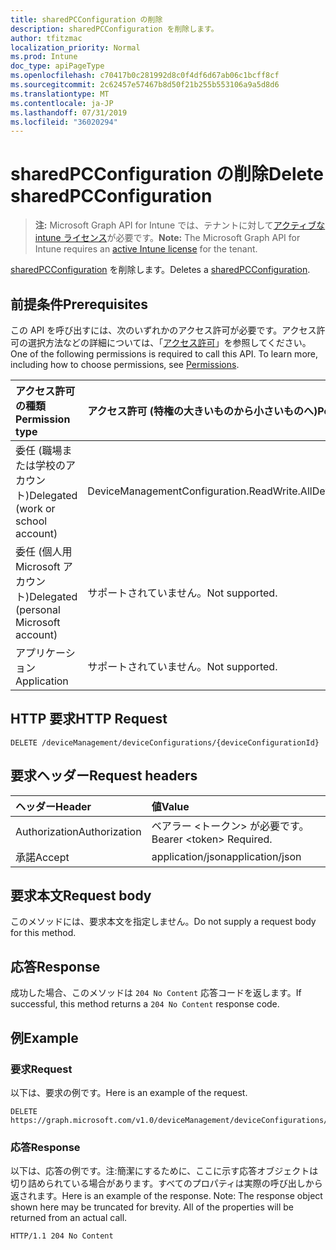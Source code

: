```yaml
---
title: sharedPCConfiguration の削除
description: sharedPCConfiguration を削除します。
author: tfitzmac
localization_priority: Normal
ms.prod: Intune
doc_type: apiPageType
ms.openlocfilehash: c70417b0c281992d8c0f4df6d67ab06c1bcff8cf
ms.sourcegitcommit: 2c62457e57467b8d50f21b255b553106a9a5d8d6
ms.translationtype: MT
ms.contentlocale: ja-JP
ms.lasthandoff: 07/31/2019
ms.locfileid: "36020294"
---
```

# <a name="delete-sharedpcconfiguration"></a><span data-ttu-id="14ddd-103">sharedPCConfiguration の削除</span><span class="sxs-lookup"><span data-stu-id="14ddd-103">Delete sharedPCConfiguration</span></span>

> <span data-ttu-id="14ddd-104">**注:** Microsoft Graph API for Intune では、テナントに対して[アクティブな intune ライセンス](https://go.microsoft.com/fwlink/?linkid=839381)が必要です。</span><span class="sxs-lookup"><span data-stu-id="14ddd-104">**Note:** The Microsoft Graph API for Intune requires an [active Intune license](https://go.microsoft.com/fwlink/?linkid=839381) for the tenant.</span></span>

<span data-ttu-id="14ddd-105">[sharedPCConfiguration](../resources/intune-deviceconfig-sharedpcconfiguration.md) を削除します。</span><span class="sxs-lookup"><span data-stu-id="14ddd-105">Deletes a [sharedPCConfiguration](../resources/intune-deviceconfig-sharedpcconfiguration.md).</span></span>

## <a name="prerequisites"></a><span data-ttu-id="14ddd-106">前提条件</span><span class="sxs-lookup"><span data-stu-id="14ddd-106">Prerequisites</span></span>
<span data-ttu-id="14ddd-p101">この API を呼び出すには、次のいずれかのアクセス許可が必要です。アクセス許可の選択方法などの詳細については、「[アクセス許可](/graph/permissions-reference)」を参照してください。</span><span class="sxs-lookup"><span data-stu-id="14ddd-p101">One of the following permissions is required to call this API. To learn more, including how to choose permissions, see [Permissions](/graph/permissions-reference).</span></span>

|<span data-ttu-id="14ddd-109">アクセス許可の種類</span><span class="sxs-lookup"><span data-stu-id="14ddd-109">Permission type</span></span>|<span data-ttu-id="14ddd-110">アクセス許可 (特権の大きいものから小さいものへ)</span><span class="sxs-lookup"><span data-stu-id="14ddd-110">Permissions (from most to least privileged)</span></span>|
|:---|:---|
|<span data-ttu-id="14ddd-111">委任 (職場または学校のアカウント)</span><span class="sxs-lookup"><span data-stu-id="14ddd-111">Delegated (work or school account)</span></span>|<span data-ttu-id="14ddd-112">DeviceManagementConfiguration.ReadWrite.All</span><span class="sxs-lookup"><span data-stu-id="14ddd-112">DeviceManagementConfiguration.ReadWrite.All</span></span>|
|<span data-ttu-id="14ddd-113">委任 (個人用 Microsoft アカウント)</span><span class="sxs-lookup"><span data-stu-id="14ddd-113">Delegated (personal Microsoft account)</span></span>|<span data-ttu-id="14ddd-114">サポートされていません。</span><span class="sxs-lookup"><span data-stu-id="14ddd-114">Not supported.</span></span>|
|<span data-ttu-id="14ddd-115">アプリケーション</span><span class="sxs-lookup"><span data-stu-id="14ddd-115">Application</span></span>|<span data-ttu-id="14ddd-116">サポートされていません。</span><span class="sxs-lookup"><span data-stu-id="14ddd-116">Not supported.</span></span>|

## <a name="http-request"></a><span data-ttu-id="14ddd-117">HTTP 要求</span><span class="sxs-lookup"><span data-stu-id="14ddd-117">HTTP Request</span></span>
<!-- {
  "blockType": "ignored"
}
-->
``` http
DELETE /deviceManagement/deviceConfigurations/{deviceConfigurationId}
```

## <a name="request-headers"></a><span data-ttu-id="14ddd-118">要求ヘッダー</span><span class="sxs-lookup"><span data-stu-id="14ddd-118">Request headers</span></span>
|<span data-ttu-id="14ddd-119">ヘッダー</span><span class="sxs-lookup"><span data-stu-id="14ddd-119">Header</span></span>|<span data-ttu-id="14ddd-120">値</span><span class="sxs-lookup"><span data-stu-id="14ddd-120">Value</span></span>|
|:---|:---|
|<span data-ttu-id="14ddd-121">Authorization</span><span class="sxs-lookup"><span data-stu-id="14ddd-121">Authorization</span></span>|<span data-ttu-id="14ddd-122">ベアラー &lt;トークン&gt; が必要です。</span><span class="sxs-lookup"><span data-stu-id="14ddd-122">Bearer &lt;token&gt; Required.</span></span>|
|<span data-ttu-id="14ddd-123">承諾</span><span class="sxs-lookup"><span data-stu-id="14ddd-123">Accept</span></span>|<span data-ttu-id="14ddd-124">application/json</span><span class="sxs-lookup"><span data-stu-id="14ddd-124">application/json</span></span>|

## <a name="request-body"></a><span data-ttu-id="14ddd-125">要求本文</span><span class="sxs-lookup"><span data-stu-id="14ddd-125">Request body</span></span>
<span data-ttu-id="14ddd-126">このメソッドには、要求本文を指定しません。</span><span class="sxs-lookup"><span data-stu-id="14ddd-126">Do not supply a request body for this method.</span></span>

## <a name="response"></a><span data-ttu-id="14ddd-127">応答</span><span class="sxs-lookup"><span data-stu-id="14ddd-127">Response</span></span>
<span data-ttu-id="14ddd-128">成功した場合、このメソッドは `204 No Content` 応答コードを返します。</span><span class="sxs-lookup"><span data-stu-id="14ddd-128">If successful, this method returns a `204 No Content` response code.</span></span>

## <a name="example"></a><span data-ttu-id="14ddd-129">例</span><span class="sxs-lookup"><span data-stu-id="14ddd-129">Example</span></span>

### <a name="request"></a><span data-ttu-id="14ddd-130">要求</span><span class="sxs-lookup"><span data-stu-id="14ddd-130">Request</span></span>
<span data-ttu-id="14ddd-131">以下は、要求の例です。</span><span class="sxs-lookup"><span data-stu-id="14ddd-131">Here is an example of the request.</span></span>
``` http
DELETE https://graph.microsoft.com/v1.0/deviceManagement/deviceConfigurations/{deviceConfigurationId}
```

### <a name="response"></a><span data-ttu-id="14ddd-132">応答</span><span class="sxs-lookup"><span data-stu-id="14ddd-132">Response</span></span>
<span data-ttu-id="14ddd-p102">以下は、応答の例です。注:簡潔にするために、ここに示す応答オブジェクトは切り詰められている場合があります。すべてのプロパティは実際の呼び出しから返されます。</span><span class="sxs-lookup"><span data-stu-id="14ddd-p102">Here is an example of the response. Note: The response object shown here may be truncated for brevity. All of the properties will be returned from an actual call.</span></span>
``` http
HTTP/1.1 204 No Content
```



